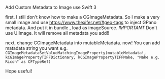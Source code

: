 Add Custom Metadata to Image use Swift 3

first. I still don't know how to make a CGImageMetadata.
So I make a very small image and use https://www.thexifer.net/#geo-tags to inject GPano metadata.
And put it in bundle , load as imageSource.
*IMPORTANT* Don't use UIImage. It will remove all metadata you add!!

next, change CGImageMetadata into mutableMetadata.
now! You can add matadata string you want e.g.
`CGImageMetadataSetValueMatchingImageProperty(mutableMetadata!, kCGImagePropertyTIFFDictionary, kCGImagePropertyTIFFMake, "Make e.g. Ricoh" as CFTypeRef)`

Hope useful!